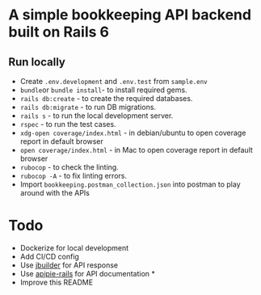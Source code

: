# A simple bookkeeping API backend built on Rails 6  

## Run locally  
* Create `.env.development` and `.env.test` from `sample.env` 
* `bundle`or `bundle install`- to install required gems.  
* `rails db:create` - to create the required databases.  
* `rails db:migrate` - to run DB migrations.  
* `rails s` - to run the local development server.  
* `rspec` - to run the test cases.  
* `xdg-open coverage/index.html` - in debian/ubuntu to open coverage report in default browser
* `open coverage/index.html` - in Mac to open coverage report in default browser
* `rubocop` - to check the linting.  
* `rubocop -A` - to fix linting errors.  
* Import `bookkeeping.postman_collection.json` into postman to play around with the APIs 

# Todo 
* Dockerize for local development
* Add CI/CD config  
* Use [jbuilder](https://github.com/rails/jbuilder) for API response  
* Use [apipie-rails](https://github.com/Apipie/apipie-rails) for API documentation  *
* Improve this README